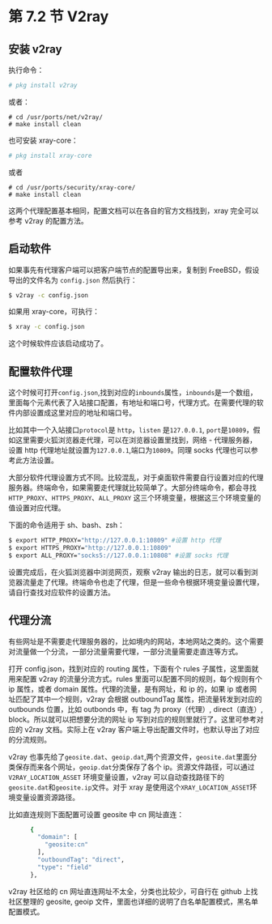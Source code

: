 # 第 7.2 节 V2ray

## 安装 v2ray

执行命令：

```sh
# pkg install v2ray
```

或者：

```
# cd /usr/ports/net/v2ray/
# make install clean
```

也可安装 xray-core：

```sh
# pkg install xray-core
```

或者

```
# cd /usr/ports/security/xray-core/ 
# make install clean
```

这两个代理配置基本相同，配置文档可以在各自的官方文档找到，xray 完全可以参考 v2ray 的配置方法。

## 启动软件

如果事先有代理客户端可以把客户端节点的配置导出来，复制到 FreeBSD，假设导出的文件名为 `config.json` 然后执行：

```sh
$ v2ray -c config.json
```

如果用 xray-core，可执行：

```sh
$ xray -c config.json
```

这个时候软件应该启动成功了。

## 配置软件代理

这个时候可打开`config.json`,找到对应的`inbounds`属性，`inbounds`是一个数组，里面每个元素代表了入站接口配置，有地址和端口号，代理方式。在需要代理的软件内部设置成这里对应的地址和端口号。

比如其中一个入站接口`protocol`是 `http`，`listen` 是`127.0.0.1`, `port`是`10809`，假如这里需要火狐浏览器走代理，可以在浏览器设置里找到，网络 - 代理服务器，设置 http 代理地址就设置为`127.0.0.1`,端口为`10809`。同理 socks 代理也可以参考此方法设置。

大部分软件代理设置方式不同。比较混乱，对于桌面软件需要自行设置对应的代理服务器。终端命令，如果需要走代理就比较简单了。大部分终端命令，都会寻找`HTTP_PROXY`、`HTTPS_PROXY`、`ALL_PROXY` 这三个环境变量，根据这三个环境变量的值设置对应代理。

下面的命令适用于 sh、bash、zsh：

```sh
$ export HTTP_PROXY="http://127.0.0.1:10809" #设置 http 代理
$ export HTTPS_PROXY="http://127.0.0.1:10809"
$ export ALL_PROXY="socks5://127.0.0.1:10808" #设置 socks 代理
```

设置完成后，在火狐浏览器中浏览网页，观察 v2ray 输出的日志，就可以看到浏览器流量走了代理。终端命令也走了代理，但是一些命令根据环境变量设置代理，请自行查找对应软件的设置方法。

## 代理分流

有些网址是不需要走代理服务器的，比如境内的网站，本地网站之类的。这个需要对流量做一个分流，一部分流量需要代理，一部分流量需要走直连等方式。

打开 config.json，找到对应的 routing 属性，下面有个 rules 子属性，这里面就用来配置 v2ray 的流量分流方式。rules 里面可以配置不同的规则，每个规则有个 ip 属性，或者 domain 属性。代理的流量，是有网址，和 ip 的，如果 ip 或者网址匹配了其中一个规则，v2ray 会根据 outboundTag 属性，把流量转发到对应的 outbounds 位置，比如 outbonds 中，有 tag 为 proxy（代理）, direct（直连）, block。所以就可以把想要分流的网址 ip 写到对应的规则里就行了。这里可参考对应的 v2ray 文档。实际上在 v2ray 客户端上导出配置文件时，也默认导出了对应的分流规则。

v2ray 也事先给了`geosite.dat`、`geoip.dat`,两个资源文件，`geosite.dat`里面分类保存而来各个网址，`geoip.dat`分类保存了各个 ip。资源文件路径，可以通过 `V2RAY_LOCATION_ASSET` 环境变量设置，v2ray 可以自动查找路径下的`geosite.dat`和`geosite.ip`文件。对于 xray 是使用这个`XRAY_LOCATION_ASSET`环境变量设置资源路径。

比如直连规则下面配置可设置 geosite 中 cn 网址直连：

```sh
      {
        "domain": [
          "geosite:cn"
        ],
        "outboundTag": "direct",
        "type": "field"
      },
```

v2ray 社区给的 cn 网址直连网址不太全，分类也比较少，可自行在 github 上找社区整理的 geosite, geoip 文件，里面也详细的说明了白名单配置模式，黑名单配置模式。
